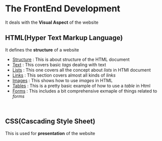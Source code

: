 # The FrontEnd Development
It deals with the **Visual Aspect** of the website
</br>

## HTML(Hyper Text Markup Language)
It defines the **structure** of a website

- [Structure](https://github.com/RocTanweer/FrontEnd/tree/master/Html/Structure) : This is about structure of the HTML document
- [Text](https://github.com/RocTanweer/FrontEnd/tree/master/Html/Text) : This covers basic *tags* dealing with text
- [Lists](https://github.com/RocTanweer/FrontEnd/tree/master/Html/Lists) : This one covers all the concept about *lists* in HTMl document
- [Links](https://github.com/RocTanweer/FrontEnd/tree/master/Html/Links) : This section covers almost all kinds of *links*
- [Images](https://github.com/RocTanweer/FrontEnd/tree/master/Html/Links) : This shows how to use *images* in HTML
- [Tables](https://github.com/RocTanweer/FrontEnd/tree/master/Html/table) : This is a pretty basic example of how to use a *table* in Html
- [Forms](https://github.com/RocTanweer/FrontEnd/tree/master/Html/Forms) : This includes a bit comprehensive exmaple of things related to *forms*
</br>

## CSS(Cascading Style Sheet)
This is used for **presentation** of the website



